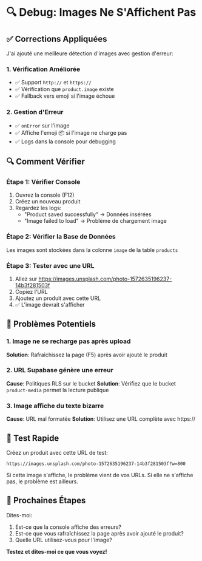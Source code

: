 # 🔍 Debug: Images Ne S'Affichent Pas

## ✅ Corrections Appliquées

J'ai ajouté une meilleure détection d'images avec gestion d'erreur:

### 1. Vérification Améliorée
- ✅ Support `http://` et `https://`
- ✅ Vérification que `product.image` existe
- ✅ Fallback vers emoji si l'image échoue

### 2. Gestion d'Erreur
- ✅ `onError` sur l'image
- ✅ Affiche l'emoji 📦 si l'image ne charge pas
- ✅ Logs dans la console pour debugging

## 🔍 Comment Vérifier

### Étape 1: Vérifier Console
1. Ouvrez la console (F12)
2. Créez un nouveau produit
3. Regardez les logs:
   - "Product saved successfully" → Données insérées
   - "Image failed to load" → Problème de chargement image

### Étape 2: Vérifier la Base de Données
Les images sont stockées dans la colonne `image` de la table `products`

### Étape 3: Tester avec une URL
1. Allez sur https://images.unsplash.com/photo-1572635196237-14b3f281503f
2. Copiez l'URL
3. Ajoutez un produit avec cette URL
4. ✅ L'image devrait s'afficher

## 🐛 Problèmes Potentiels

### 1. Image ne se recharge pas après upload
**Solution**: Rafraîchissez la page (F5) après avoir ajouté le produit

### 2. URL Supabase génère une erreur
**Cause**: Politiques RLS sur le bucket
**Solution**: Vérifiez que le bucket `product-media` permet la lecture publique

### 3. Image affiche du texte bizarre
**Cause**: URL mal formatée
**Solution**: Utilisez une URL complète avec https://

## 🎯 Test Rapide

Créez un produit avec cette URL de test:
```
https://images.unsplash.com/photo-1572635196237-14b3f281503f?w=800
```

Si cette image s'affiche, le problème vient de vos URLs.
Si elle ne s'affiche pas, le problème est ailleurs.

## 📝 Prochaines Étapes

Dites-moi:
1. Est-ce que la console affiche des erreurs?
2. Est-ce que vous rafraîchissez la page après avoir ajouté le produit?
3. Quelle URL utilisez-vous pour l'image?

**Testez et dites-moi ce que vous voyez!**

